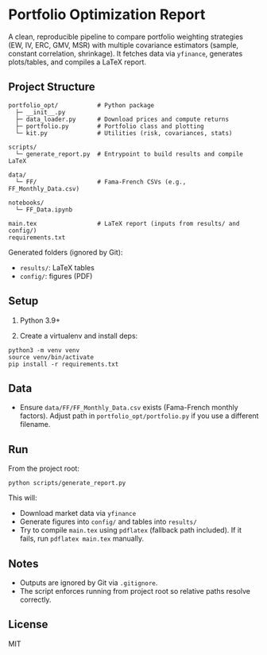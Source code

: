 # Portfolio Optimization Report

A clean, reproducible pipeline to compare portfolio weighting strategies (EW, IV, ERC, GMV, MSR) with multiple covariance estimators (sample, constant correlation, shrinkage). It fetches data via `yfinance`, generates plots/tables, and compiles a LaTeX report.

## Project Structure

```
portfolio_opt/           # Python package
  ├─ __init__.py
  ├─ data_loader.py      # Download prices and compute returns
  ├─ portfolio.py        # Portfolio class and plotting
  └─ kit.py              # Utilities (risk, covariances, stats)

scripts/
  └─ generate_report.py  # Entrypoint to build results and compile LaTeX

data/
  └─ FF/                 # Fama-French CSVs (e.g., FF_Monthly_Data.csv)

notebooks/
  └─ FF_Data.ipynb

main.tex                 # LaTeX report (inputs from results/ and config/)
requirements.txt
```

Generated folders (ignored by Git):
- `results/`: LaTeX tables
- `config/`: figures (PDF)

## Setup

1) Python 3.9+

2) Create a virtualenv and install deps:
```
python3 -m venv venv
source venv/bin/activate
pip install -r requirements.txt
```

## Data
- Ensure `data/FF/FF_Monthly_Data.csv` exists (Fama-French monthly factors). Adjust path in `portfolio_opt/portfolio.py` if you use a different filename.

## Run
From the project root:
```
python scripts/generate_report.py
```
This will:
- Download market data via `yfinance`
- Generate figures into `config/` and tables into `results/`
- Try to compile `main.tex` using `pdflatex` (fallback path included). If it fails, run `pdflatex main.tex` manually.

## Notes
- Outputs are ignored by Git via `.gitignore`.
- The script enforces running from project root so relative paths resolve correctly.

## License
MIT
